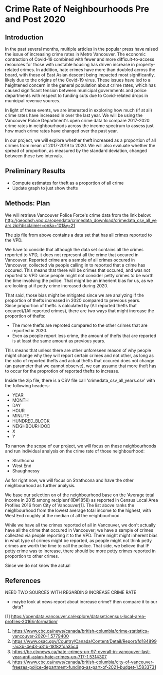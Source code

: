 # Crime Rate of Neighbourhoods Pre and Post 2020

## Introduction

In the past several months, multiple articles in the popular press have raised the issue of increasing crime rates in Metro Vancouver. The economic contraction of Covid-19 combined with fewer and more difficult-to-access resources for those with unstable housing has driven increase in property-related crimes. In addition, hate crimes have more than doubled across the board, with those of East Asian descent being impacted most significantly, likely due to the origins of the Covid-19 virus. These issues have led to a heightened concern in the general population about crime rates, which has caused significant tension between municipal governments and police departments with respect to funding cuts due to Covid-related drops in municipal revenue sources.

In light of these events, we are interested in exploring how much (if at all) crime rates have increased in over the last year. We will be using the Vancouver Police Department's open crime data to compare 2017-2020 crime rates in neighbourhoods across the income spectrum to assess just how much crime rates have changed over the past year.

In our project, we will explore whether theft increased as a proportion of all crimes from mean of 2017-2019 to 2020. We will also evaluate whether the spread of proportion, as measured by the standard deviation, changed between these two intervals.

## Preliminary Results

- Compute estimates for theft as a proportion of all crime
- Update graph to just show thefts

## Methods: Plan

We will retrieve Vancouver Police Force's crime data from the link below:
http://geodash.vpd.ca/opendata/crimedata_download/crimedata_csv_all_years.zip?disclaimer=on&x=101&y=21

The zip file from above contains a data set that has all crimes reported to the VPD.  

We have to conside that although the data set contains all the crimes reported to VPD, it does not represent all the crime that occured in Vancouver. Reported crime are a sample of all crimes occured in Vancouver, collected via people calling in to reported that a crime has occured. This means that there will be crimes that occured, and was not reported to VPD since people might not consider petty crimes to be worth the time involving the police.  That might be an inherient bias for us, as we are looking at if petty crime increased during 2020.  

That said, those bias might be mitigated since we are analyzing if the proportion of thefts increased in 2020 compared to previous years.  
Since proportion of thefts is calculated by (All reported thefts that occured)/(All reported crimes), there are two ways that might increase the proportion of thefts:

- The more thefts are reproted compared to the other crimes that are reported in 2020.
- Even as people report less crime, the amount of thefts that are reported is at least the same amount as previous years.

This means that unless there are other unforeseen reason of why people might change why they will report certain crimes and not other, as long as the ratio of reported thefts and actual thefts that occured does not change (an parameter that we cannot observe), we can assume that more theft has to occur for the proprotion of reported thefts to increase.

Inside the zip file, there is a CSV file call 'crimedata_csv_all_years.csv' with the following headers:

- YEAR
- MONTH
- DAY
- HOUR
- MINUTE
- HUNDRED_BLOCK
- NEIGHBOURHOOD
- X
- Y

To narrow the scope of our project, we will focus on these neighbourhoods and run individual analysis on the crime rate of those neighbourhood:

- Strathcona 
- West End
- Shaughnessy

As for right now, we will focus on Strathcona and have the other neighbourhood as further analysis.

We base our selection on of the neighbourhood base on the 'Average total income in 2015 among recipient'(ID#1858) as reported in Census Local Area Profiles 2016 from City of Vancouver[1].  The list above ranks the neighbourhood from the lowest average total income to the highest, with West End roughly at the median of all the neighbourhood.

While we have all the crimes reported of all in Vancouver, we don't actually have all the crime that occured in Vancouver;  we have a sample of crimes collected via people reporting it to the VPD.  There might might inherent bias in what type of crimes might be reported, as people might not think petty crimes are worth the time to call the police.  That side, we believe that IF petty crime was to increase, there should be more petty crimes reported in proportion to other crimes.  

Since we do not know the actual

## References

NEED TWO SOURCES WITH REGARDING INCREASE CRIME RATE
- maybe look at news report about increase crime?  then compare it to our data?

[1] https://opendata.vancouver.ca/explore/dataset/census-local-area-profiles-2016/information/

1. https://www.cbc.ca/news/canada/british-columbia/crime-statistics-vancouver-2020-1.5779400
2. https://www.osac.gov/Country/Canada/Content/Detail/Report/fd184899-ac3b-4e43-a31b-18f82fda35c4
3. https://bc.ctvnews.ca/hate-crimes-up-97-overall-in-vancouver-last-year-anti-asian-hate-crimes-up-717-1.5314307
4. https://www.cbc.ca/news/canada/british-columbia/city-of-vancouver-freezes-police-department-funding-as-part-of-2021-budget-1.5833731
